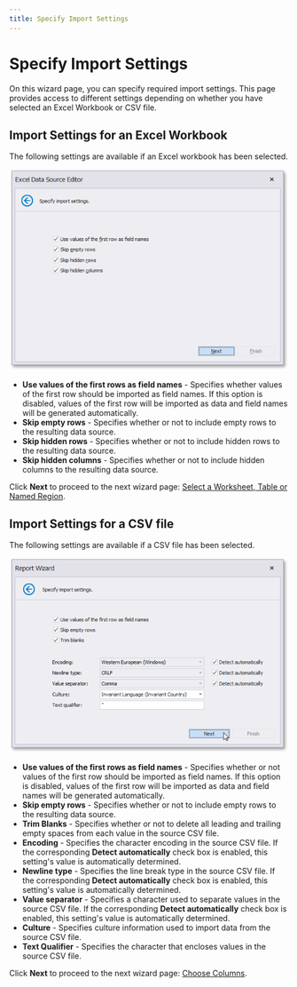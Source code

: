 ```yaml
---
title: Specify Import Settings
---
```

# Specify Import Settings

On this wizard page, you can specify required import settings. This page provides access to different settings depending on whether you have selected an Excel Workbook or CSV file.

<a id="excelworkbook"></a>

## Import Settings for an Excel Workbook
The following settings are available if an Excel workbook has been selected.

![eurd-win-exceldatasource_specifyingimportoptions](../../../../../../images/eurd-win-exceldatasource_specifyingimportoptions.png)
* **Use values of the first rows as field names** - Specifies whether values of the first row should be imported as field names. If this option is disabled, values of the first row will be imported as data and field names will be generated automatically.
* **Skip empty rows** - Specifies whether or not to include empty rows to the resulting data source.
* **Skip hidden rows** - Specifies whether or not to include hidden rows to the resulting data source.
* **Skip hidden columns** - Specifies whether or not to include hidden columns to the resulting data source.

Click **Next** to proceed to the next wizard page: [Select a Worksheet, Table or Named Region](select-a-worksheet,-table-or-named-range.md).

<a name="csv"></a>

## Import Settings for a CSV file
The following settings are available if a CSV file has been selected.

![eurd-win-exceldatasource_csvimportsettings](../../../../../../images/eurd-win-exceldatasource_csvimportsettings.png)
* **Use values of the first rows as field names** - Specifies whether or not values of the first row should be imported as field names. If this option is disabled, values of the first row will be imported as data and field names will be generated automatically.
* **Skip empty rows** - Specifies whether or not to include empty rows to the resulting data source.
* **Trim Blanks** - Specifies whether or not to delete all leading and trailing empty spaces from each value in the source CSV file.
* **Encoding** - Specifies the character encoding in the source CSV file. If the corresponding **Detect automatically** check box is enabled, this setting's value is automatically determined.
* **Newline type** - Specifies the line break type in the source CSV file. If the corresponding **Detect automatically** check box is enabled, this setting's value is automatically determined.
* **Value separator** - Specifies a character used to separate values in the source CSV file. If the corresponding **Detect automatically** check box is enabled, this setting's value is automatically determined.
* **Culture** - Specifies culture information used to import data from the source CSV file.
* **Text Qualifier** - Specifies the character that encloses values in the source CSV file.

Click **Next** to proceed to the next wizard page: [Choose Columns](choose-columns.md).